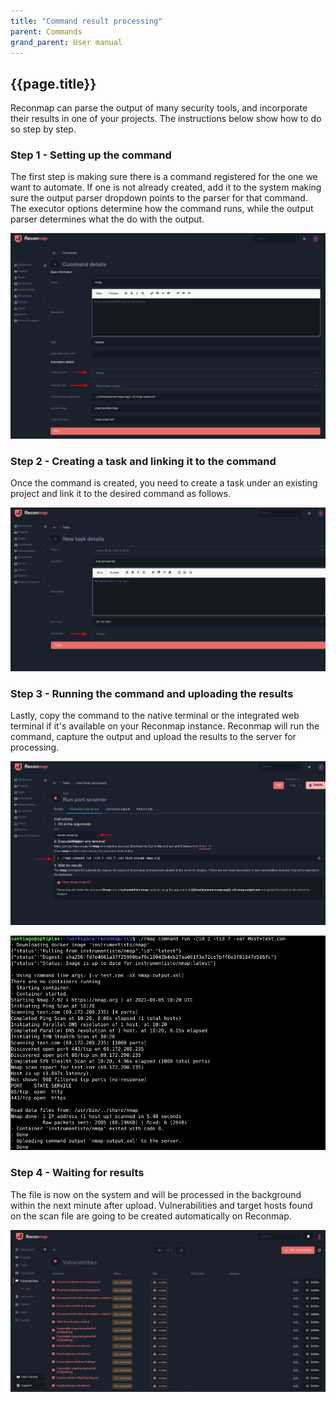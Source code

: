 ```yaml
---
title: "Command result processing"
parent: Commands
grand_parent: User manual
---
```


## {{page.title}}

Reconmap can parse the output of many security tools, and incorporate their results in one of your projects. The instructions below show how to do so step by step.

### Step 1 - Setting up the command

The first step is making sure there is a command registered for the one we want to automate. If one is not already created, add it to the system making sure the output parser dropdown points to the parser for that command. The executor options determine how the command runs, while the output parser determines what the do with the output.

![Create command](/images/screenshots/command-parser-executor.png)

### Step 2 - Creating a task and linking it to the command

Once the command is created, you need to create a task under an existing project and link it to the desired command as follows.

![Create task screenshot](/images/screenshots/link-task-command.png)

### Step 3 - Running the command and uploading the results

Lastly, copy the command to the native terminal or the integrated web terminal if it's available on your Reconmap instance. Reconmap will run the command, capture the output and upload the results to the server for processing.

![Run command](/images/screenshots/command-run-instructions.png)

![Run command](/images/screenshots/run-command-native-terminal.png)

### Step 4 - Waiting for results

The file is now on the system and will be processed in the background within the next minute after upload. Vulnerabilities and target hosts found on the scan file are going to be created automatically on Reconmap.

![Create task screenshot](/images/tutorials/howto-process-burp-step4.png)
